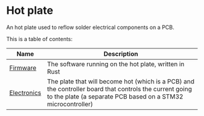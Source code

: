 # Hot plate
An hot plate used to reflow solder electrical components on a PCB.

This is a table of contents:

| Name  | Description |
| ------------- | ------------- |
| [Firmware](firmware)  | The software running on the hot plate, written in Rust  |
| [Electronics](electronics)  | The plate that will become hot (which is a PCB) and the controller board that controls the current going to the plate (a separate PCB based on a STM32 microcontroller)   |
